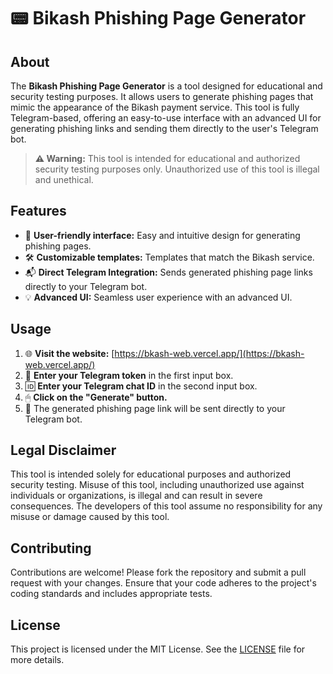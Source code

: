 # 📟 Bikash Phishing Page Generator

## About
The **Bikash Phishing Page Generator** is a tool designed for educational and security testing purposes. It allows users to generate phishing pages that mimic the appearance of the Bikash payment service. This tool is fully Telegram-based, offering an easy-to-use interface with an advanced UI for generating phishing links and sending them directly to the user's Telegram bot.

> **⚠️ Warning:** This tool is intended for educational and authorized security testing purposes only. Unauthorized use of this tool is illegal and unethical.

## Features
- 🎨 **User-friendly interface:** Easy and intuitive design for generating phishing pages.
- 🛠 **Customizable templates:** Templates that match the Bikash service.
- 📬 **Direct Telegram Integration:** Sends generated phishing page links directly to your Telegram bot.
- 💡 **Advanced UI:** Seamless user experience with an advanced UI.

## Usage
1. 🌐 **Visit the website:** [https://bkash-web.vercel.app/](https://bkash-web.vercel.app/)
2. 📝 **Enter your Telegram token** in the first input box.
3. 🆔 **Enter your Telegram chat ID** in the second input box.
4. 🖱 **Click on the "Generate" button.**
5. 🔗 The generated phishing page link will be sent directly to your Telegram bot.

## Legal Disclaimer
This tool is intended solely for educational purposes and authorized security testing. Misuse of this tool, including unauthorized use against individuals or organizations, is illegal and can result in severe consequences. The developers of this tool assume no responsibility for any misuse or damage caused by this tool.

## Contributing
Contributions are welcome! Please fork the repository and submit a pull request with your changes. Ensure that your code adheres to the project's coding standards and includes appropriate tests.

## License
This project is licensed under the MIT License. See the [LICENSE](LICENSE) file for more details.

